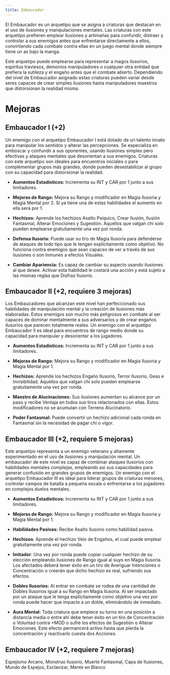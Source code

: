 ```yaml
---
title: Embaucador
---
```


El Embaucador es un arquetipo que se asigna a criaturas que destacan en el uso de ilusiones y manipulaciones mentales. Las criaturas con este arquetipo prefieren emplear ilusiones y artimañas para confundir, distraer y controlar a sus enemigos antes que enfrentarse directamente a ellos, convirtiendo cada combate contra ellas en un juego mental donde siempre tiene un as bajo la manga.

Este arquetipo puede emplearse para representar a magos ilusorios, espíritus traviesos, demonios manipuladores o cualquier otra entidad que prefiera la sutileza y el engaño antes que el combate abierto. Dependiendo del nivel de Embaucador asignado estas criaturas pueden variar desde seres capaces de crear simples ilusiones hasta manipuladores maestros que distorsionan la realidad misma. 

# Mejoras

## Embaucador I (+2)

Un enemigo con el arquetipo Embaucador I está dotado de un talento innato para manipular los sentidos y alterar las percepciones. Se especializa en emboscar y confundir a sus oponentes, usando ilusiones simples pero efectivas y ataques mentales que desorientan a sus enemigos. Criaturas con este arquetipo son ideales para encuentros iniciales o para complementar grupos más grandes, donde pueden desestabilizar al grupo con su capacidad para distorsionar la realidad.

- **Aumentos Estadísticos:** Incrementa su INT y CAR por 1 junto a sus limitadores.

- **Mejoras de Rango:** Mejora su Rango y modificador en Magia Ilusoria y Magia Mental por 2. Si ya tiene una de estas habilidades el aumento en ella será por 1. 

- **Hechizos:** Aprende los hechizos Asalto Psíquico, Crear Ilusión, Ilusión Fantasmal, Alterar Emociones y Sugestión. Aquellos que valgan chi solo pueden emplearse gratuitamente una vez por ronda.

- **Defensa Ilusoria:**  Puede usar su tiro de Magia Ilusoria para defenderse de ataques de todo tipo que le tengan explícitamente como objetivo. No funciona contra enemigos que sean capaces de ver a través de sus ilusiones o son Inmunes a efectos Visuales. 

- **Cambiar Apariencia:** Es capaz de cambiar su aspecto usando ilusiones al que desee. Activar esta habilidad le costará una acción y está sujeto a las mismas reglas que Disfraz Ilusorio.

## Embaucador II (+2, requiere 3 mejoras)

Los Embaucadores que alcanzan este nivel han perfeccionado sus habilidades de manipulación mental y la creación de ilusiones más elaboradas. Estos enemigos son mucho más peligrosos en combate al ser capaces de dominar mentalmente a sus adversarios y de crear engaños ilusorios que parecen totalmente reales. Un enemigo con el arquetipo Embaucador II es ideal para encuentros de rango medio donde su capacidad para manipular y desorientar a los jugadores.

- **Aumentos Estadísticos:** Incrementa su INT y CAR por 1 junto a sus limitadores.

- **Mejoras de Rango:** Mejora su Rango y modificador en Magia Ilusoria y Magia Mental por 1.

- **Hechizos:** Aprende los hechizos Engaño Ilusorio, Terror Ilusorio, Geas e Invisibilidad. Aquellos que valgan chi solo pueden emplearse gratuitamente una vez por ronda.

- **Maestro de Alucinaciones:** Sus ilusiones aumentan su alcance por un paso y recibe Ventaja en todos sus tiros relacionados con ellas. Estos modificadores no se acumulan con Terreno Alucinatorio.

- **Poder Fantasmal:** Puede convertir un hechizo adicional cada ronda en Fantasmal sin la necesidad de pagar chi o vigor.

## Embaucador III (+2, requiere 5 mejoras)

Este arquetipo representa a un enemigo veterano y altamente experimentado en el uso de ilusiones y manipulación mental. Un embaucador de este nivel es capaz de combinar ataques ilusorios con habilidades mentales complejas, empleando así sus capacidades para generar confusión en grandes grupos de enemigos. Un enemigo con el arquetipo Embaucador III es ideal para liderar grupos de criaturas menores, controlar campos de batalla a pequeña escala o enfrentarse a los jugadores en complejos duelos mentales.

- **Aumentos Estadísticos:** Incrementa su INT y CAR por 1 junto a sus limitadores.

- **Mejoras de Rango:** Mejora su Rango y modificador en Magia Ilusoria y Magia Mental por 1.

- **Habilidades Pasivas:** Recibe Asalto Ilusorio como habilidad pasiva.

- **Hechizos**: Aprende el hechizo Velo de Engaños, el cual puede emplear gratuitamente una vez por ronda.

- **Imitador**: Una vez por ronda puede copiar cualquier hechizo de su elección empleando ilusiones de Rango igual al suyo en Magia Ilusoria. Los afectados deberá tener éxito en un tiro de Averiguar Intenciones o Concentración o creerán que dicho hechizo es real, sufriendo sus efectos.

- **Dobles Ilusorios:** Al entrar en combate se rodea de una cantidad de Dobles Ilusorios igual a su Rango en Magia Ilusoria. Al ser impactado por un ataque que le tenga explícitamente como objetivo una vez por ronda puede hacer que impacte a un doble, eliminándolo de inmediato.

- **Aura Mental:** Toda criatura que empiece su turno en una posición a distancia media o entre ahí debe tener éxito en un tiro de Concentración o Voluntad contra +MOD o sufre los efectos de Sugestión o Alterar Emociones. Este efecto permancerá activo hasta que pierda la concentración y reactivarlo cuesta dos Acciones.

## Embaucador IV (+2, requiere 7 mejoras)

Espejismo Arcano, Monstruo Ilusorio, Muerte Fantasmal, Capa de Ilusiones, Mundo de Espejos, Esclavizar, Mente en Blanco